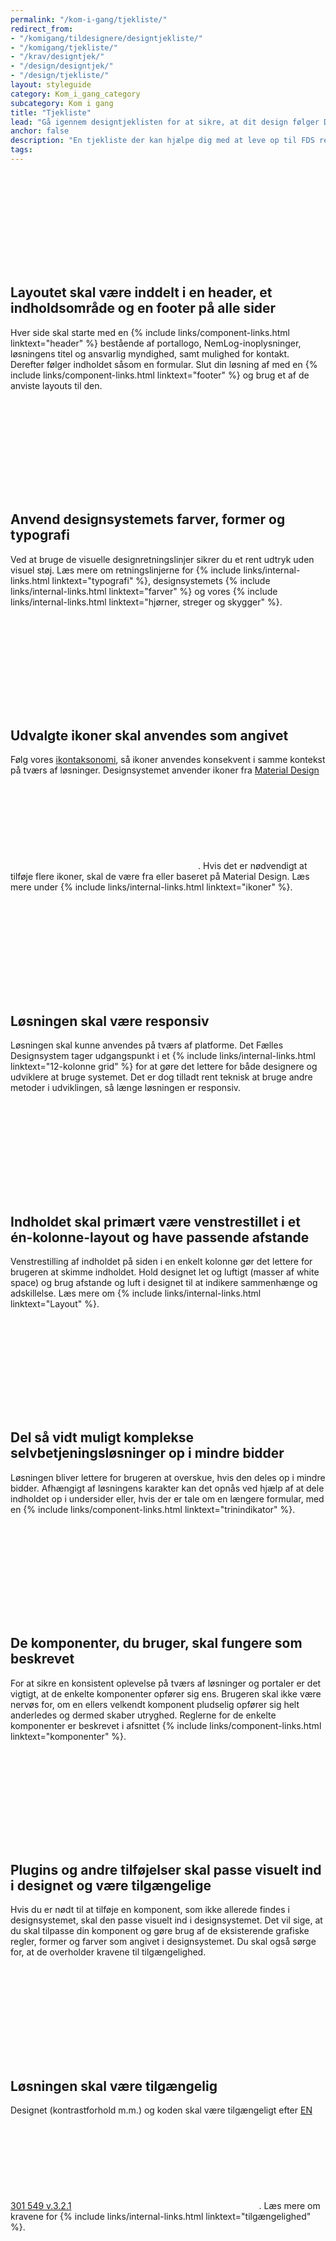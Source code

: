 ```yaml
---
permalink: "/kom-i-gang/tjekliste/"
redirect_from:
- "/komigang/tildesignere/designtjekliste/"
- "/komigang/tjekliste/"
- "/krav/designtjek/"
- "/design/designtjek/"
- "/design/tjekliste/"
layout: styleguide
category: Kom_i_gang_category
subcategory: Kom i gang
title: "Tjekliste"
lead: "Gå igennem designtjeklisten for at sikre, at dit design følger Det Fælles Designsystem."
anchor: false
description: "En tjekliste der kan hjælpe dig med at leve op til FDS retningslinjer."
tags:
---
```


<div class="d-flex mt-6">
    <svg class="icon-svg mr-3" focusable="false" aria-hidden="true"><use xlink:href="#done"></use></svg>
    <div>
        <h2 class="h5 checklist-heading">Layoutet skal være inddelt i en header, et indholdsområde og en footer på alle sider</h2>
        <p>Hver side skal starte med en {% include links/component-links.html linktext="header" %} bestående af portallogo, NemLog-inoplysninger, løsningens titel og ansvarlig myndighed, samt mulighed for kontakt. Derefter følger indholdet såsom en formular. Slut din løsning af med en {% include links/component-links.html linktext="footer" %} og brug et af de anviste layouts til den.</p>
    </div>
</div>

<div class="d-flex">
    <svg class="icon-svg mr-3" focusable="false" aria-hidden="true"><use xlink:href="#done"></use></svg>
    <div>
        <h2 class="h5 checklist-heading">Anvend designsystemets farver, former og typografi</h2>
        <p>Ved at bruge de visuelle designretningslinjer sikrer du et rent udtryk uden visuel støj. Læs mere om retningslinjerne for {% include links/internal-links.html linktext="typografi" %}, designsystemets {% include links/internal-links.html linktext="farver" %} og vores {% include links/internal-links.html linktext="hjørner, streger og skygger" %}.</p>
    </div>
</div>

<div class="d-flex">
    <svg class="icon-svg mr-3" focusable="false" aria-hidden="true"><use xlink:href="#done"></use></svg>
    <div>
        <h2 class="h5 checklist-heading">Udvalgte ikoner skal anvendes som angivet</h2>
        <p>Følg vores <a href="/design/ikoner/#betydning">ikontaksonomi</a>, så ikoner anvendes konsekvent i samme kontekst på tværs af løsninger. Designsystemet anvender ikoner fra <a href="https://fonts.google.com/icons" class="icon-link" target="_blank">Material Design<svg class="icon-svg" focusable="false" aria-hidden="true" tabindex="-1"><use xlink:href="#open-in-new"></use></svg></a>. Hvis det er nødvendigt at tilføje flere ikoner, skal de være fra eller baseret på Material Design. Læs mere under {% include links/internal-links.html linktext="ikoner" %}.</p>
    </div>
</div>

<div class="d-flex">
    <svg class="icon-svg mr-3" focusable="false" aria-hidden="true"><use xlink:href="#done"></use></svg>
    <div>
        <h2 class="h5 checklist-heading">Løsningen skal være responsiv</h2>
        <p>Løsningen skal kunne anvendes på tværs af platforme. Det Fælles Designsystem tager udgangspunkt i et {% include links/internal-links.html linktext="12-kolonne grid" %} for at gøre det lettere for både designere og udviklere at bruge systemet. Det er dog tilladt rent teknisk at bruge andre metoder i udviklingen, så længe løsningen er responsiv.</p>
    </div>
</div>

<div class="d-flex">
    <svg class="icon-svg mr-3" focusable="false" aria-hidden="true"><use xlink:href="#done"></use></svg>
    <div>
        <h2 class="h5 checklist-heading">Indholdet skal primært være venstrestillet i et én-kolonne-layout og have passende afstande</h2>
        <p>Venstrestilling af indholdet på siden i en enkelt kolonne gør det lettere for brugeren at skimme indholdet. Hold designet let og luftigt (masser af white space) og brug afstande og luft i designet til at indikere sammenhænge og adskillelse. Læs mere om {% include links/internal-links.html linktext="Layout" %}.</p>
    </div>
</div>

<div class="d-flex">
    <svg class="icon-svg mr-3" focusable="false" aria-hidden="true"><use xlink:href="#done"></use></svg>
    <div>
        <h2 class="h5 checklist-heading">Del så vidt muligt komplekse selvbetjeningsløsninger op i mindre bidder</h2>
        <p>Løsningen bliver lettere for brugeren at overskue, hvis den deles op i mindre bidder. Afhængigt af løsningens karakter kan det opnås ved hjælp af at dele indholdet op i undersider eller, hvis der er tale om en længere formular, med en {% include links/component-links.html linktext="trinindikator" %}.</p>
    </div>
</div>

<div class="d-flex">
    <svg class="icon-svg mr-3" focusable="false" aria-hidden="true"><use xlink:href="#done"></use></svg>
    <div>
        <h2 class="h5 checklist-heading">De komponenter, du bruger, skal fungere som beskrevet</h2>
        <p>For at sikre en konsistent oplevelse på tværs af løsninger og portaler er det vigtigt, at de enkelte komponenter opfører sig ens. Brugeren skal ikke være nervøs for, om en ellers velkendt komponent pludselig opfører sig helt anderledes og dermed skaber utryghed. Reglerne for de enkelte komponenter er beskrevet i afsnittet {% include links/component-links.html linktext="komponenter" %}.</p>
    </div>
</div>

<div class="d-flex">
    <svg class="icon-svg mr-3" focusable="false" aria-hidden="true"><use xlink:href="#done"></use></svg>
    <div>
        <h2 class="h5 checklist-heading">Plugins og andre tilføjelser skal passe visuelt ind i designet og være tilgængelige</h2>
        <p>Hvis du er nødt til at tilføje en komponent, som ikke allerede findes i designsystemet,  skal den passe visuelt ind i designsystemet. Det vil sige, at du skal tilpasse din komponent og gøre brug af de eksisterende grafiske regler, former og farver som angivet i designsystemet. Du skal også sørge for, at de overholder kravene til tilgængelighed.</p>
    </div>
</div>

<div class="d-flex">
    <svg class="icon-svg mr-3" focusable="false" aria-hidden="true"><use xlink:href="#done"></use></svg>
    <div>
        <h2 class="h5 checklist-heading">Løsningen skal være tilgængelig</h2>
        <p>Designet (kontrastforhold m.m.) og koden skal være tilgængeligt efter <a href="https://www.etsi.org/deliver/etsi_en/301500_301599/301549/03.02.01_60/en_301549v030201p.pdf" class="icon-link" target="_blank">EN 301 549 v.3.2.1<svg class="icon-svg" focusable="false" aria-hidden="true" tabindex="-1"><use xlink:href="#open-in-new"></use></svg></a>. Læs mere om kravene for {% include links/internal-links.html linktext="tilgængelighed" %}.</p>
    </div>
</div>
